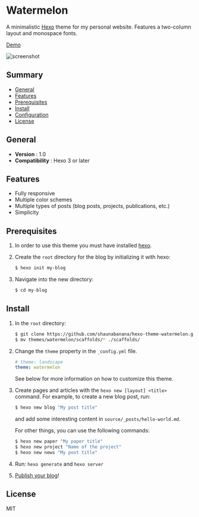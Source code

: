# Watermelon

A minimalistic [Hexo](http://hexo.io) theme for my personal website. Features a two-column layout and monospace fonts.

[Demo](https://shengchen.design)

![screenshot](https://user-images.githubusercontent.com/2175271/137625287-24a4ac77-fbc9-4c99-a4cd-90455d93d13c.png)

## Summary

- [General](#general)
- [Features](#features)
- [Prerequisites](#prerequisites)
- [Install](#install)
- [Configuration](#configuration)
- [License](#license)

## General

- **Version** : 1.0
- **Compatibility** : Hexo 3 or later

## Features

- Fully responsive
- Multiple color schemes
- Multiple types of posts (blog posts, projects, publications, etc.)
- Simplicity

## Prerequisites

1. In order to use this theme you must have installed [hexo](https://hexo.io/docs/).

2. Create the `root` directory for the blog by initializing it with hexo:

    ```sh
    $ hexo init my-blog
    ```

3. Navigate into the new directory:

    ```sh
    $ cd my-blog
    ```

## Install

1. In the `root` directory:

    ```sh
    $ git clone https://github.com/shaunabanana/hexo-theme-watermelon.git themes/watermelon
    $ mv themes/watermelon/scaffolds/* ./scaffolds/
    ```

2. Change the `theme` property in the `_config.yml` file.

    ```yml
    # theme: landscape
    theme: watermelon
    ```
   
   See below for more information on how to customize this theme.

3. Create pages and articles with the `hexo new [layout] <title>` command.
   For example, to create a new blog post, run:
   
    ```sh
    $ hexo new blog "My post title"
    ```
   
   and add some interesting content in `source/_posts/hello-world.md`.

   For other things, you can use the following commands:

    ```sh
    $ hexo new paper "My paper title"
    $ hexo new project "Name of the project"
    $ hexo new news "My post title"
    ```


4. Run: `hexo generate` and `hexo server`

5. [Publish your blog](https://hexo.io/docs/one-command-deployment.html)!

## License

MIT